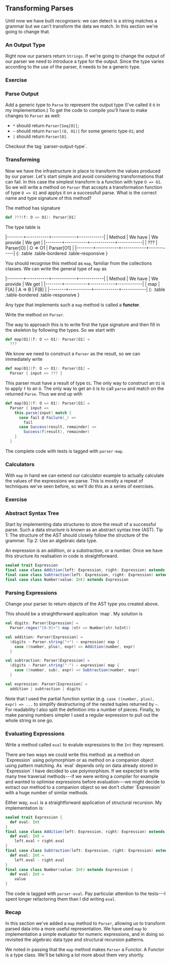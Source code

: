 ## Transforming Parses

Until now we have built recognisers: we can detect is a string matches a grammar but we can't transform the data we match. In this section we're going to change that.

### An Output Type

Right now our parsers return `Strings`. If we're going to change the output of our parser we need to introduce a type for the output. Since the type varies according to the use of the parser, it needs to be a generic type.

### Exercise

### Parse Output

Add a generic type to `Parse` to represent the output type (I've called it `O` in my implementation.) To get the code to compile you'll have to make changes to `Parser` as well:

- `*` should return `Parser[Seq[O]]`;
- `~` should return `Parser[(O, O1)]` for some generic type `O1`; and
- `|` should return `Parser[O]`.

<div class="solution">
Checkout the tag `parser-output-type`.
</div>

### Transforming

Now we have the infrastructure in place to transform the values produced by our parser. Let's start simple and avoid considering transformations that can fail. In this case the simplest transform is a function with type `O => O1`. So we will write a method on `Parser` that accepts a transformation function of type `O => O1` and applys it on a successfull parse. What is the correct name and type signature of this method?

<div class="solution">
The method has signature

~~~ scala
def ???(f: O => O1): Parser[O1]
~~~

The type table is

|--------+-----------+------------+------------|
| Method | We have   | We provide | We get     |
|--------+-----------+------------+------------|
| ???    | Parser[O] | O => O1    | Parser[O1] |
|--------+-----------+------------+------------|
{: .table .table-bordered .table-responsive }

You should recognise this method as `map`, familiar from the collections classes. We can write the general type of `map` as

|--------+-----------+------------+------------|
| Method | We have   | We provide | We get     |
|--------+-----------+------------+------------|
| map    | F[A]      | A => B     | F[B]       |
|--------+-----------+------------+------------|
{: .table .table-bordered .table-responsive }

Any type that implements such a `map` method is called a **functor**.
</div>


Write the method on `Parser`.

<div class="solution">
The way to approach this is to write first the type signature and then fill in the skeleton by following the types. So we start with

~~~ scala
def map[O1](f: O => O1): Parser[O1] =
  ???
~~~

We know we need to construct a `Parser` as the result, so we can immediately write

~~~ scala
def map[O1](f: O => O1): Parser[O1] =
  Parser { input => ??? }
~~~

This parser must have a result of type `O1`. The only way to construct an `O1` is to apply `f` to an `O`. The only way to get an `O` is to call `parse` and match on the returned `Parse`. Thus we end up with

~~~ scala
def map[O1](f: O => O1): Parser[O1] =
  Parser { input =>
    this.parse(input) match {
      case fail @ Failure(_) =>
        fail
      case Success(result, remainder) =>
        Success(f(result), remainder)
    }
  }
~~~

The complete code with tests is tagged with `parser-map`.
</div>

### Calculators

With `map` in hand we can extend our calculator example to actually calculate the values of the expressions we parse. This is mostly a repeat of techniques we've seen before, so we'll do this as a series of exercises.

### Exercise

### Abstract Syntax Tree

Start by implementing data structures to store the result of a successful parse. Such a data structure is known as an abstract syntax tree (AST). Tip 1: The structure of the AST should closely follow the structure of the grammar. Tip 2: Use an algebraic data type.

<div class="solution">
An expression is an addition, or a substraction, or a number. Once we have this structure its realisation in code is straightforward.

~~~ scala
sealed trait Expression
final case class Addition(left: Expression, right: Expression) extends Expression
final case class Subtraction(left: Expression, right: Expression) extends Expression
final case class Number(value: Int) extends Expression
~~~
</div>

### Parsing Expressions

Change your parser to return objects of the AST type you created above.

<div class="solution">
This should be a straightforward application `map`. My solution is

~~~ scala
val digits: Parser[Expression] =
  Parser.regex("[0-9]+") map (str => Number(str.toInt))

val addition: Parser[Expression] =
  (digits ~ Parser.string("+") ~ expression) map {
    case ((number, plus), expr) => Addition(number, expr)
  }

val subtraction: Parser[Expression] =
  (digits ~ Parser.string("-") ~ expression) map {
    case ((number, sub), expr) => Subtraction(number, expr)
  }

val expression: Parser[Expression] =
  addition | subtraction | digits
~~~

Note that I used the partial function syntax (e.g. `case ((number, plus), expr) => ...` to simplify destructuring of the nested tuples returned by `~`. For readability I also split the definition into a number of pieces. Finally, to make parsing numbers simpler I used a regular expression to pull out the whole string in one go.
</div>


### Evaluating Expressions

Write a method called `eval` to evalute expressions to the `Int` they represent.

<div class="solution">
There are two ways we could write this method: as a method on `Expression` using polymorphism or as method on a companion object using pattern matching. As `eval` depends only on data already stored in `Expression` I have decided to use polymorphism. If we expected to write many tree traversal methods---if we were writing a compiler for example and wanted to optimise expressions before evaluation---we might decide to extract our method to a companion object so we don't clutter `Expression` with a huge number of similar methods.

Either way, `eval` is a straightforward application of structural recursion. My implementation is:

~~~ scala
sealed trait Expression {
  def eval: Int
}
final case class Addition(left: Expression, right: Expression) extends Expression {
  def eval: Int =
    left.eval + right.eval
}
final case class Subtraction(left: Expression, right: Expression) extends Expression {
  def eval: Int =
    left.eval - right.eval
}
final case class Number(value: Int) extends Expression {
  def eval: Int =
    value
}
~~~

The code is tagged with `parser-eval`. Pay particular attention to the tests---I spent longer refactoring them than I did writing `eval`.
</div>

### Recap

In this section we've added a `map` method to `Parser`, allowing us to transform parsed data into a more useful representation. We have used `map` to implementation a simple evaluator for numeric expressions, and in doing so revisited the algebraic data type and structural recursion patterns.

We noted in passing that the `map` method makes `Parser` a Functor. A Functor is a type class. We'll be talking a lot more about them very shortly.
